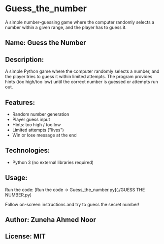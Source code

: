# Guess_the_number
A simple number-guessing game where the computer randomly selects a number within a given range, and the player has to guess it.
## Name: Guess the Number 
## Description: 
  A simple Python game where the computer randomly selects a number, 
  and the player tries to guess it within limited attempts. 
  The program provides hints (too high/too low) until the correct number is guessed or attempts run out.

## Features:
  - Random number generation
  - Player guess input
  - Hints: too high / too low
  - Limited attempts ("lives")
  - Win or lose message at the end

## Technologies:
  - Python 3 (no external libraries required)
## Usage: 
  Run the code:
    [Run the code → Guess_the_number.py](./GUESS THE NUMBER.py)

  Follow on-screen instructions and try to guess the secret number!

## Author: Zuneha Ahmed Noor
## License: MIT
